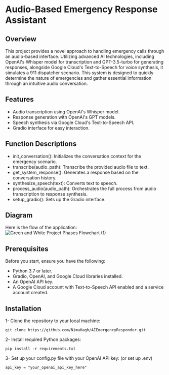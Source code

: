 # Audio-Based Emergency Response Assistant

## Overview
This project provides a novel approach to handling emergency calls through an audio-based interface. Utilizing advanced AI technologies, including OpenAI's Whisper model for transcription and GPT-3.5-turbo for generating responses, alongside Google Cloud's Text-to-Speech for voice synthesis, it simulates a 911 dispatcher scenario. This system is designed to quickly determine the nature of emergencies and gather essential information through an intuitive audio conversation.

## Features
- Audio transcription using OpenAI's Whisper model.
- Response generation with OpenAI's GPT models.
- Speech synthesis via Google Cloud's Text-to-Speech API.
- Gradio interface for easy interaction.

## Function Descriptions
- init_conversation(): Initializes the conversation context for the emergency scenario.
- transcribe(audio_path): Transcribe the provided audio file to text.
- get_system_response(): Generates a response based on the conversation history.
- synthesize_speech(text): Converts text to speech.
- process_audio(audio_path): Orchestrates the full process from audio transcription to response synthesis.
- setup_gradio(): Sets up the Gradio interface.

## Diagram
Here is the flow of the application:
![Green and White Project Phases Flowchart (1)](https://github.com/NimaHagh/AIEmergencyResponder/assets/105126750/b7da17ad-e179-4f13-b11b-a2f49d9b5133)


## Prerequisites
Before you start, ensure you have the following:

- Python 3.7 or later.
- Gradio, OpenAI, and Google Cloud libraries installed.
- An OpenAI API key.
- A Google Cloud account with Text-to-Speech API enabled and a service account created.

## Installation
1- Clone the repository to your local machine:
```
git clone https://github.com/NimaHagh/AIEmergencyResponder.git
```
2- Install required Python packages:
```
pip install -r requirements.txt
```
3- Set up your config.py file with your OpenAI API key: (or set up .env)
```
api_key = "your_openai_api_key_here"
``` 
